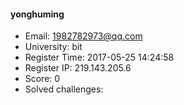 #### yonghuming  

* Email: 1982782973@qq.com  
* University: bit  
* Register Time: 2017-05-25 14:24:58  
* Register IP: 219.143.205.6  
* Score: 0  
* Solved challenges: 
